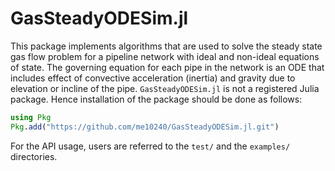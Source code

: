 # GasSteadyODESim.jl 

This package implements algorithms that are used to solve the steady state gas flow problem for a pipeline network with ideal and non-ideal equations of state. The governing equation for each pipe in the network is an ODE that  includes effect of convective acceleration (inertia) and gravity due to elevation or incline of the pipe. 
``GasSteadyODESim.jl`` is not a registered Julia package. Hence installation of the package should be done as follows:

```julia 
using Pkg
Pkg.add("https://github.com/me10240/GasSteadyODESim.jl.git")
```

For the API usage, users are referred to the ``test/`` and the ``examples/`` directories.